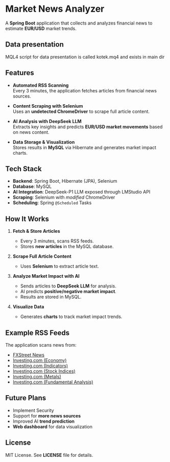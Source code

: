 # Market News Analyzer

A **Spring Boot** application that collects and analyzes financial news to estimate **EUR/USD** market trends.

## Data presentation

MQL4 script for data presentation is called kotek.mq4 and exists in main dir

## Features

- **Automated RSS Scanning**  
  Every 3 minutes, the application fetches articles from financial news sources.
  
- **Content Scraping with Selenium**  
  Uses an **undetected ChromeDriver** to scrape full article content.

- **AI Analysis with DeepSeek LLM**  
  Extracts key insights and predicts **EUR/USD market movements** based on news content.

- **Data Storage & Visualization**  
  Stores results in **MySQL** via Hibernate and generates market impact charts.

## Tech Stack

- **Backend**: Spring Boot, Hibernate (JPA), Selenium  
- **Database**: MySQL
- **AI Integration**: DeepSeek-P1 LLM exposed through LMStudio API
- **Scraping**: Selenium with *modified* ChromeDriver  
- **Scheduling**: Spring `@Scheduled` Tasks  

## How It Works

1. **Fetch & Store Articles**  
   - Every 3 minutes, scans RSS feeds.
   - Stores **new articles** in the MySQL database.

2. **Scrape Full Article Content**  
   - Uses **Selenium** to extract article text.

3. **Analyze Market Impact with AI**  
   - Sends articles to **DeepSeek LLM** for analysis.  
   - AI predicts **positive/negative market impact**.  
   - Results are stored in MySQL.

4. **Visualize Data**  
   - Generates **charts** to track market impact trends.

## Example RSS Feeds

The application scans news from:  
- [FXStreet News](https://www.fxstreet.com/rss/news)  
- [Investing.com (Economy)](https://pl.investing.com/rss/news_14.rss)  
- [Investing.com (Indicators)](https://pl.investing.com/rss/news_95.rss)  
- [Investing.com (Stock Indices)](https://pl.investing.com/rss/stock_Indices.rss)  
- [Investing.com (Metals)](https://pl.investing.com/rss/commodities_Metals.rss)  
- [Investing.com (Fundamental Analysis)](https://pl.investing.com/rss/market_overview_Fundamental.rss)  

## Future Plans
- Implement Security
- Support for **more news sources**  
- Improved AI **trend prediction**  
- **Web dashboard** for data visualization  

## License
MIT License. See **LICENSE** file for details.